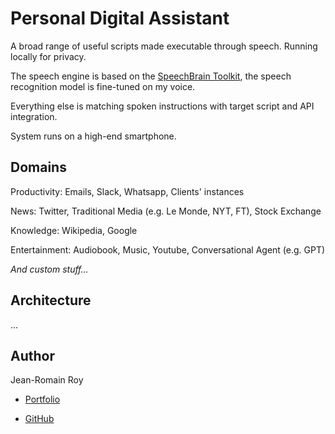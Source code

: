 # Personal Digital Assistant

A broad range of useful scripts made executable through speech. Running locally for privacy. 

The speech engine is based on the [SpeechBrain Toolkit](https://speechbrain.github.io/), the speech recognition model is fine-tuned on my voice. 

Everything else is matching spoken instructions with target script and API integration.

System runs on a high-end smartphone. 

## Domains

Productivity:  Emails, Slack, Whatsapp, Clients' instances

News:  Twitter, Traditional Media (e.g. Le Monde, NYT, FT), Stock Exchange

Knowledge:  Wikipedia, Google

Entertainment:  Audiobook, Music, Youtube, Conversational Agent (e.g. GPT)


_And custom stuff..._


## Architecture

...


## Author

Jean-Romain Roy

- [Portfolio](https://jeanromainroy.com/)

- [GitHub](https://github.com/jeanromainroy)
